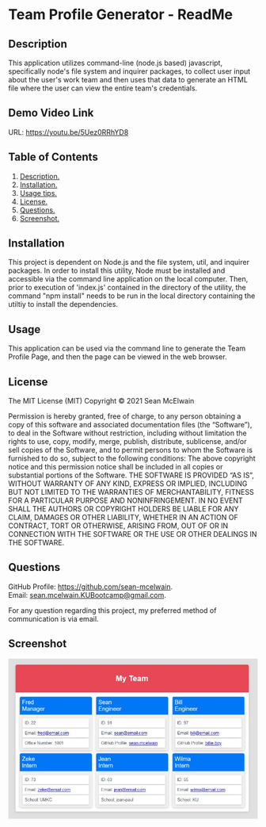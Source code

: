 # Team Profile Generator - ReadMe
<a name='description'></a>
 ## Description 
This application utilizes command-line (node.js based) javascript, specifically node's file system and inquirer packages, to collect user input about the user's work team and then uses that data to generate an HTML file where the user can view the entire team's credentials. 

## Demo Video Link
URL: https://youtu.be/5Uez0RRhYD8

## Table of Contents  
 1. [ Description. ](#description)  
 2. [ Installation. ](#installation)  
 3. [ Usage tips. ](#usage)   
 4. [ License. ](#license) 
 5. [ Questions. ](#questions)  
 6. [ Screenshot. ](#screenshot) 


 <a name='installation'></a>
 ## Installation 
 This project is dependent on Node.js and the file system, util, and inquirer packages.  In order to install this utility, Node must be installed and accessible via the command line application on the local computer.  Then, prior to execution of 'index.js' contained in the directory of the utility, the command "npm install" needs to be run in the local directory containing the utiltiy to install the dependencies.
 
<a name='usage'></a>
 ## Usage 
This application can be used via the command line to generate the Team Profile Page, and then the page can be viewed in the web browser. 

## License 
The MIT License (MIT) 
 Copyright © 2021 Sean McElwain

Permission is hereby granted, free of charge, to any person obtaining a copy of this software and associated documentation files (the “Software”), to deal in the Software without restriction, including without limitation the rights to use, copy, modify, merge, publish, distribute, sublicense, and/or sell copies of the Software, and to permit persons to whom the Software is furnished to do so, subject to the following conditions: 
The above copyright notice and this permission notice shall be included in all copies or substantial portions of the Software. 
THE SOFTWARE IS PROVIDED “AS IS”, WITHOUT WARRANTY OF ANY KIND, EXPRESS OR IMPLIED, INCLUDING BUT NOT LIMITED TO THE WARRANTIES OF MERCHANTABILITY, FITNESS FOR A PARTICULAR PURPOSE AND NONINFRINGEMENT. IN NO EVENT SHALL THE AUTHORS OR COPYRIGHT HOLDERS BE LIABLE FOR ANY CLAIM, DAMAGES OR OTHER LIABILITY, WHETHER IN AN ACTION OF CONTRACT, TORT OR OTHERWISE, ARISING FROM, OUT OF OR IN CONNECTION WITH THE SOFTWARE OR THE USE OR OTHER DEALINGS IN THE SOFTWARE.

<a name='questions'></a>
 ## Questions 
GitHub Profile: https://github.com/sean-mcelwain.  
Email: sean.mcelwain.KUBootcamp@gmail.com. 
 
For any question regarding this project, my preferred method of communication is via email. 

<a name='screenshot'></a>
 ## Screenshot 
![Screenshot](https://raw.githubusercontent.com/sean-mcelwain/Team_Profile_Generator/main/screenshot.jpg)